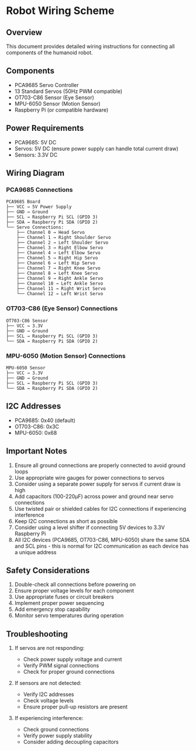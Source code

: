 # Robot Wiring Scheme

## Overview

This document provides detailed wiring instructions for connecting all components of the humanoid robot.

## Components

- PCA9685 Servo Controller
- 13 Standard Servos (50Hz PWM compatible)
- OT703-C86 Sensor (Eye Sensor)
- MPU-6050 Sensor (Motion Sensor)
- Raspberry Pi (or compatible hardware)

## Power Requirements

- PCA9685: 5V DC
- Servos: 5V DC (ensure power supply can handle total current draw)
- Sensors: 3.3V DC

## Wiring Diagram

### PCA9685 Connections

```
PCA9685 Board
├── VCC → 5V Power Supply
├── GND → Ground
├── SCL → Raspberry Pi SCL (GPIO 3)
├── SDA → Raspberry Pi SDA (GPIO 2)
└── Servo Connections:
    ├── Channel 0 → Head Servo
    ├── Channel 1 → Right Shoulder Servo
    ├── Channel 2 → Left Shoulder Servo
    ├── Channel 3 → Right Elbow Servo
    ├── Channel 4 → Left Elbow Servo
    ├── Channel 5 → Right Hip Servo
    ├── Channel 6 → Left Hip Servo
    ├── Channel 7 → Right Knee Servo
    ├── Channel 8 → Left Knee Servo
    ├── Channel 9 → Right Ankle Servo
    ├── Channel 10 → Left Ankle Servo
    ├── Channel 11 → Right Wrist Servo
    └── Channel 12 → Left Wrist Servo
```

### OT703-C86 (Eye Sensor) Connections

```
OT703-C86 Sensor
├── VCC → 3.3V
├── GND → Ground
├── SCL → Raspberry Pi SCL (GPIO 3)
└── SDA → Raspberry Pi SDA (GPIO 2)
```

### MPU-6050 (Motion Sensor) Connections

```
MPU-6050 Sensor
├── VCC → 3.3V
├── GND → Ground
├── SCL → Raspberry Pi SCL (GPIO 3)
└── SDA → Raspberry Pi SDA (GPIO 2)
```

## I2C Addresses

- PCA9685: 0x40 (default)
- OT703-C86: 0x3C
- MPU-6050: 0x68

## Important Notes

1. Ensure all ground connections are properly connected to avoid ground loops
2. Use appropriate wire gauges for power connections to servos
3. Consider using a separate power supply for servos if current draw is high
4. Add capacitors (100-220μF) across power and ground near servo connections
5. Use twisted pair or shielded cables for I2C connections if experiencing interference
6. Keep I2C connections as short as possible
7. Consider using a level shifter if connecting 5V devices to 3.3V Raspberry Pi
8. All I2C devices (PCA9685, OT703-C86, MPU-6050) share the same SDA and SCL pins - this is normal for I2C communication as each device has a unique address

## Safety Considerations

1. Double-check all connections before powering on
2. Ensure proper voltage levels for each component
3. Use appropriate fuses or circuit breakers
4. Implement proper power sequencing
5. Add emergency stop capability
6. Monitor servo temperatures during operation

## Troubleshooting

1. If servos are not responding:

   - Check power supply voltage and current
   - Verify PWM signal connections
   - Check for proper ground connections

2. If sensors are not detected:

   - Verify I2C addresses
   - Check voltage levels
   - Ensure proper pull-up resistors are present

3. If experiencing interference:
   - Check ground connections
   - Verify power supply stability
   - Consider adding decoupling capacitors
